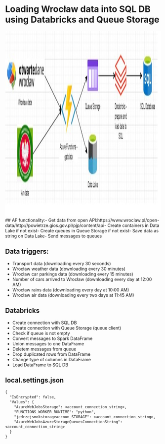 # Loading Wrocław data into SQL DB using Databricks and Queue Storage
<img src="https://github.com/jedrzej-put/azure-function-time-trigger/blob/main/schema.jpg" width="800" height="600"  title="Sample Input Image">
## AF functionality:​
- Get data from open API:​
  https://www.wroclaw.pl/open-data/​
  http://powietrze.gios.gov.pl/pjp/content/api​
- Create containers in Data Lake if not exist​
- Create queues in Queue Storage if not exist​
- Save data as string on Data Lake​
- Send messages to queues​

## Data triggers:​
- Transport data (downloading every 30 seconds)​
- Wrocław weather data (downloading every 30 minutes)​
- Wrocław car parkings data (downloading every 15 minutes)​
- Number of cars arrived to Wrocław (downloading every day at 12:00 AM)​
- Wrocław rains data (downloading every day at 10:00 AM)​
- Wrocław air data (downloading every two days at 11:45 AM)

## Databricks
- Create connection with SQL DB​
- Create connection with Queue Storage (queue client)​
- Check if queue is not empty​
- Convert messages to Spark DataFrame​
- Union messages to one DataFrame​
- Deletem messages from queue​
- Drop duplicated rows from DataFrame​
- Change type of columns in DataFrame​
- Load DataFrame to SQL DB

## local.settings.json

```
{
  "IsEncrypted": false,
  "Values": {
    "AzureWebJobsStorage": <account_connection_string>,
    "FUNCTIONS_WORKER_RUNTIME": "python",
    "jedrzejsmokstorageaccoun_STORAGE": <account_connection_string>,
    "AzureWebJobsAzureStorageQueuesConnectionString": <account_connection_string>
  }
}
```

